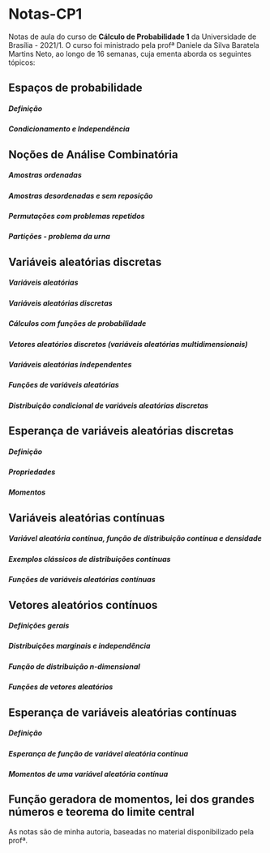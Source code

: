 # Notas-CP1
Notas de aula do curso de **Cálculo de Probabilidade 1** da Universidade de Brasília - 2021/1. O curso foi ministrado pela profª Daniele da Silva Baratela Martins Neto,
ao longo de 16 semanas, cuja ementa aborda os seguintes tópicos:

## Espaços de probabilidade
##### Definição
##### Condicionamento e Independência

## Noções de Análise Combinatória
##### Amostras ordenadas
##### Amostras desordenadas e sem reposição
##### Permutações com problemas repetidos
##### Partições - problema da urna

## Variáveis aleatórias discretas
##### Variáveis aleatórias
##### Variáveis aleatórias discretas
##### Cálculos com funções de probabilidade
##### Vetores aleatórios discretos (variáveis aleatórias multidimensionais)
##### Variáveis aleatórias independentes
##### Funções de variáveis aleatórias
##### Distribuição condicional de variáveis aleatórias discretas

## Esperança de variáveis aleatórias discretas
##### Definição
##### Propriedades
##### Momentos

## Variáveis aleatórias contínuas
##### Variável aleatória contínua, função de distribuição contínua e densidade
##### Exemplos clássicos de distribuições contínuas
##### Funções de variáveis aleatórias contínuas

## Vetores aleatórios contínuos
##### Definições gerais
##### Distribuições marginais e independência
##### Função de distribuição n-dimensional
##### Funções de vetores aleatórios

## Esperança de variáveis aleatórias contínuas
##### Definição
##### Esperança de função de variável aleatória contínua
##### Momentos de uma variável aleatória contínua

## Função geradora de momentos, lei dos grandes números e teorema do limite central

As notas são de minha autoria, baseadas no material disponibilizado pela profª.
